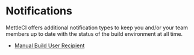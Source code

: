 # Notifications

MettleCI offers additional notification types to keep you and/or your team members up to date with the status of the build environment at all time.

*   [Manual Build User Recipient](./notifications/manual-build-user-recipient.md)